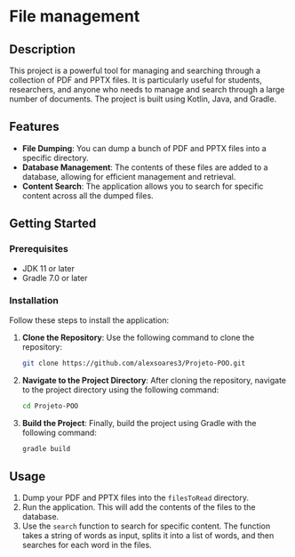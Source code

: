 # File management

## Description

This project is a powerful tool for managing and searching through a collection of PDF and PPTX files. It is particularly useful for students, researchers, and anyone who needs to manage and search through a large number of documents. The project is built using Kotlin, Java, and Gradle.

## Features

- **File Dumping**: You can dump a bunch of PDF and PPTX files into a specific directory.
- **Database Management**: The contents of these files are added to a database, allowing for efficient management and retrieval.
- **Content Search**: The application allows you to search for specific content across all the dumped files.

## Getting Started

### Prerequisites

- JDK 11 or later
- Gradle 7.0 or later

### Installation

Follow these steps to install the application:

1. **Clone the Repository**: Use the following command to clone the repository:
    ```bash
    git clone https://github.com/alexsoares3/Projeto-POO.git
    ```

2. **Navigate to the Project Directory**: After cloning the repository, navigate to the project directory using the following command:
    ```bash
    cd Projeto-POO
    ```

3. **Build the Project**: Finally, build the project using Gradle with the following command:
    ```bash
    gradle build
    ```


## Usage

1. Dump your PDF and PPTX files into the `filesToRead` directory.
2. Run the application. This will add the contents of the files to the database.
3. Use the `search` function to search for specific content. The function takes a string of words as input, splits it into a list of words, and then searches for each word in the files.

